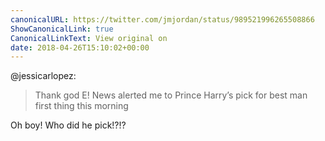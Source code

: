 ```yaml
---
canonicalURL: https://twitter.com/jmjordan/status/989521996265508866
ShowCanonicalLink: true
CanonicalLinkText: View original on
date: 2018-04-26T15:10:02+00:00
---
```

@jessicarlopez:

> Thank god E! News alerted me to Prince Harry’s pick for best man first thing this morning

Oh boy! Who did he pick!?!?